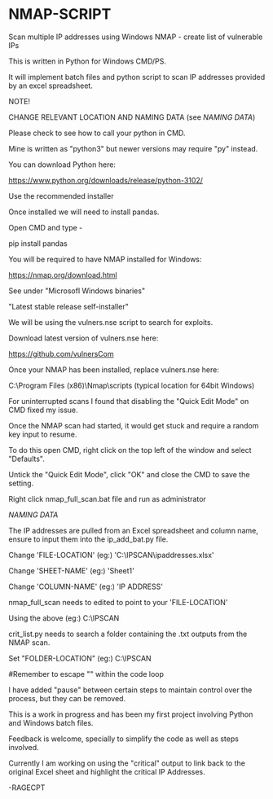 # NMAP-SCRIPT
Scan multiple IP addresses using Windows NMAP - create list of vulnerable IPs


This is written in Python for Windows CMD/PS.

It will implement batch files and python script to scan IP addresses provided by an excel spreadsheet.


NOTE!

CHANGE RELEVANT LOCATION AND NAMING DATA (see *NAMING DATA*)

Please check to see how to call your python in CMD.

Mine is written as "python3" but newer versions may require "py" instead.


You can download Python here:

https://www.python.org/downloads/release/python-3102/

Use the recommended installer


Once installed we will need to install pandas.

Open CMD and type -

pip install pandas


You will be required to have NMAP installed for Windows:

https://nmap.org/download.html

See under "Microsofl Windows binaries"

"Latest stable release self-installer"


We will be using the vulners.nse script to search for exploits.

Download latest version of vulners.nse here:

https://github.com/vulnersCom


Once your NMAP has been installed, replace vulners.nse here:

C:\Program Files (x86)\Nmap\scripts (typical location for 64bit Windows)


For uninterrupted scans I found that disabling the "Quick Edit Mode" on CMD fixed my issue.

Once the NMAP scan had started, it would get stuck and require a random key input to resume.

To do this open CMD, right click on the top left of the window and select "Defaults".

Untick the "Quick Edit Mode", click "OK" and close the CMD to save the setting.

Right click nmap_full_scan.bat file and run as administrator


*NAMING DATA*


The IP addresses are pulled from an Excel spreadsheet and column name, ensure to input them into the ip_add_bat.py file.

Change 'FILE-LOCATION' (eg:) 'C:\IPSCAN\ipaddresses.xlsx'

Change 'SHEET-NAME' (eg:) 'Sheet1'

Change 'COLUMN-NAME' (eg:) 'IP ADDRESS'


nmap_full_scan needs to edited to point to your 'FILE-LOCATION'

Using the above (eg:) C:\IPSCAN


crit_list.py needs to search a folder containing the .txt outputs from the NMAP scan.

Set "FOLDER-LOCATION" (eg:) C:\IPSCAN

#Remember to escape "\" within the code loop


I have added "pause" between certain steps to maintain control over the process, but they can be removed.


This is a work in progress and has been my first project involving Python and Windows batch files.

Feedback is welcome, specially to simplify the code as well as steps involved.

Currently I am working on using the "critical" output to link back to the original Excel sheet and highlight the critical IP Addresses.

-RAGECPT
